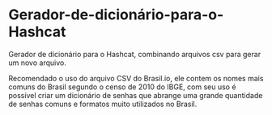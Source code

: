 # Gerador-de-dicionário-para-o-Hashcat
Gerador de dicionário para o Hashcat, combinando arquivos csv para gerar um novo arquivo.

Recomendado o uso do arquivo CSV do Brasil.io, ele contem os nomes mais comuns do Brasil segundo o censo de 2010 do IBGE, com seu uso é possível criar um dicionário de senhas que abrange uma grande quantidade de senhas comuns e formatos muito utilizados no Brasil.
